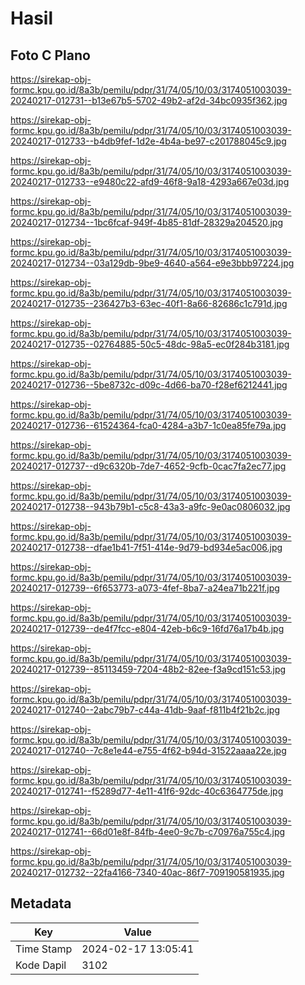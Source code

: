 # Hasil

## Foto C Plano

https://sirekap-obj-formc.kpu.go.id/8a3b/pemilu/pdpr/31/74/05/10/03/3174051003039-20240217-012731--b13e67b5-5702-49b2-af2d-34bc0935f362.jpg

https://sirekap-obj-formc.kpu.go.id/8a3b/pemilu/pdpr/31/74/05/10/03/3174051003039-20240217-012733--b4db9fef-1d2e-4b4a-be97-c201788045c9.jpg

https://sirekap-obj-formc.kpu.go.id/8a3b/pemilu/pdpr/31/74/05/10/03/3174051003039-20240217-012733--e9480c22-afd9-46f8-9a18-4293a667e03d.jpg

https://sirekap-obj-formc.kpu.go.id/8a3b/pemilu/pdpr/31/74/05/10/03/3174051003039-20240217-012734--1bc6fcaf-949f-4b85-81df-28329a204520.jpg

https://sirekap-obj-formc.kpu.go.id/8a3b/pemilu/pdpr/31/74/05/10/03/3174051003039-20240217-012734--03a129db-9be9-4640-a564-e9e3bbb97224.jpg

https://sirekap-obj-formc.kpu.go.id/8a3b/pemilu/pdpr/31/74/05/10/03/3174051003039-20240217-012735--236427b3-63ec-40f1-8a66-82686c1c791d.jpg

https://sirekap-obj-formc.kpu.go.id/8a3b/pemilu/pdpr/31/74/05/10/03/3174051003039-20240217-012735--02764885-50c5-48dc-98a5-ec0f284b3181.jpg

https://sirekap-obj-formc.kpu.go.id/8a3b/pemilu/pdpr/31/74/05/10/03/3174051003039-20240217-012736--5be8732c-d09c-4d66-ba70-f28ef6212441.jpg

https://sirekap-obj-formc.kpu.go.id/8a3b/pemilu/pdpr/31/74/05/10/03/3174051003039-20240217-012736--61524364-fca0-4284-a3b7-1c0ea85fe79a.jpg

https://sirekap-obj-formc.kpu.go.id/8a3b/pemilu/pdpr/31/74/05/10/03/3174051003039-20240217-012737--d9c6320b-7de7-4652-9cfb-0cac7fa2ec77.jpg

https://sirekap-obj-formc.kpu.go.id/8a3b/pemilu/pdpr/31/74/05/10/03/3174051003039-20240217-012738--943b79b1-c5c8-43a3-a9fc-9e0ac0806032.jpg

https://sirekap-obj-formc.kpu.go.id/8a3b/pemilu/pdpr/31/74/05/10/03/3174051003039-20240217-012738--dfae1b41-7f51-414e-9d79-bd934e5ac006.jpg

https://sirekap-obj-formc.kpu.go.id/8a3b/pemilu/pdpr/31/74/05/10/03/3174051003039-20240217-012739--6f653773-a073-4fef-8ba7-a24ea71b221f.jpg

https://sirekap-obj-formc.kpu.go.id/8a3b/pemilu/pdpr/31/74/05/10/03/3174051003039-20240217-012739--de4f7fcc-e804-42eb-b6c9-16fd76a17b4b.jpg

https://sirekap-obj-formc.kpu.go.id/8a3b/pemilu/pdpr/31/74/05/10/03/3174051003039-20240217-012739--85113459-7204-48b2-82ee-f3a9cd151c53.jpg

https://sirekap-obj-formc.kpu.go.id/8a3b/pemilu/pdpr/31/74/05/10/03/3174051003039-20240217-012740--2abc79b7-c44a-41db-9aaf-f811b4f21b2c.jpg

https://sirekap-obj-formc.kpu.go.id/8a3b/pemilu/pdpr/31/74/05/10/03/3174051003039-20240217-012740--7c8e1e44-e755-4f62-b94d-31522aaaa22e.jpg

https://sirekap-obj-formc.kpu.go.id/8a3b/pemilu/pdpr/31/74/05/10/03/3174051003039-20240217-012741--f5289d77-4e11-41f6-92dc-40c6364775de.jpg

https://sirekap-obj-formc.kpu.go.id/8a3b/pemilu/pdpr/31/74/05/10/03/3174051003039-20240217-012741--66d01e8f-84fb-4ee0-9c7b-c70976a755c4.jpg

https://sirekap-obj-formc.kpu.go.id/8a3b/pemilu/pdpr/31/74/05/10/03/3174051003039-20240217-012732--22fa4166-7340-40ac-86f7-709190581935.jpg


## Metadata

| Key        | Value               |
| ---------- | ------------------- |
| Time Stamp | 2024-02-17 13:05:41 |
| Kode Dapil | 3102                |



